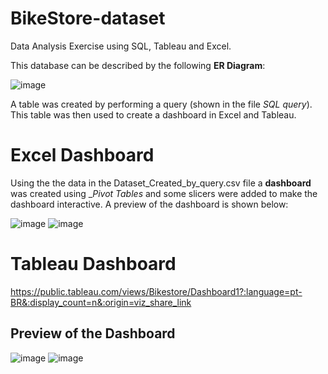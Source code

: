 # BikeStore-dataset
Data Analysis Exercise using SQL, Tableau and Excel.

This database can be described by the following __ER Diagram__:

![image](https://user-images.githubusercontent.com/75135852/213315257-8e9e822e-5a97-49b7-8f3d-d31511958729.png)

A table was created by performing a query (shown in the file _SQL query_). 
This table was then used to create a dashboard in Excel and Tableau.

# Excel Dashboard

Using the the data in the Dataset_Created_by_query.csv file a __dashboard__ was created using __Pivot Tables_ and  some slicers were added to make the dashboard interactive. A preview of the dashboard is shown below:


![image](https://user-images.githubusercontent.com/75135852/213317092-633b62b8-ccf2-4c9b-aff2-026832606c09.png)
![image](https://user-images.githubusercontent.com/75135852/213317127-a996dfe0-2fb6-4984-bb1e-acbae5d8b15e.png)


# Tableau Dashboard

https://public.tableau.com/views/Bikestore/Dashboard1?:language=pt-BR&:display_count=n&:origin=viz_share_link

## Preview of the Dashboard
![image](https://user-images.githubusercontent.com/75135852/213316532-8294b38a-47fb-4980-8836-e9fa8b3c3e13.png)
![image](https://user-images.githubusercontent.com/75135852/213316631-46fddf49-389e-49fc-a597-3f3d35fc967f.png)

